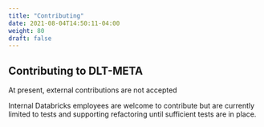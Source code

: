```yaml
---
title: "Contributing"
date: 2021-08-04T14:50:11-04:00
weight: 80
draft: false 
---
```


##  Contributing to DLT-META 

At present, external contributions are not accepted

Internal Databricks employees are welcome to contribute but are currently limited to tests
and supporting refactoring until sufficient tests are in place.
